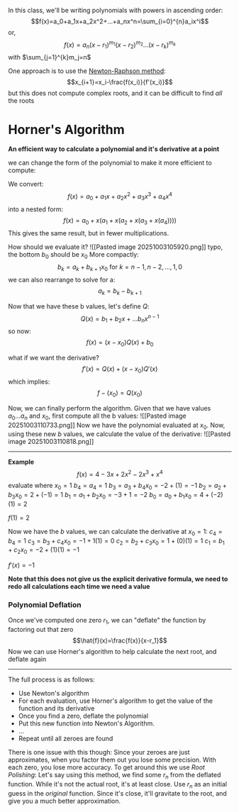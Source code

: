 In this class, we'll be writing polynomials with powers in ascending order:
$$f(x)=a_0+a_1x+a_2x^2+...+a_nx^n=\sum_{i=0}^{n}a_ix^i$$
or,
$$f(x)=a_n(x-r_1)^{m_1}(x-r_2)^{m_2}...(x-r_k)^{m_k}$$
with $\sum_{j=1}^{k}m_j=n$

One approach is to use the [Newton-Raphson method](09.24-Root_Finding):
$$x_{i+1}=x_i-\frac{f(x_i)}{f'(x_i)}$$
but this does not compute complex roots, and it can be difficult to find *all* the roots

# Horner's Algorithm
**An efficient way to calculate a polynomial and it's derivative at a point**

we can change the form of the polynomial to make it more efficient to compute:

We convert:
$$f(x)=a_0+a_1x+a_2x^2+a_3x^3+a_4x^4$$
into a nested form:
$$f(x)=a_0+x(a_1+x(a_2+x(a_3 + x(a_4))))$$
This gives the same result, but in fewer multiplications.

How should we evaluate it? 
![[Pasted image 20251003105920.png]]
typo, the bottom $b_0$ should be $x_0$
More compactly:
$$b_k=a_k+b_{k+1}x_0\text{ for }k=n-1,n-2,...,1,0$$
we can also rearrange to solve for a:
$$a_k=b_k-b_{k+1}$$

Now that we have these b values, let's define $Q$:
$$Q(x)=b_1+b_2x+...b_nx^{n-1}$$
so now:
$$f(x)=(x-x_0)Q(x)+b_0$$

what if we want the derivative?
$$f'(x)=Q(x)+(x-x_0)Q'(x)$$
which implies:
$$f-(x_0)=Q(x_0)$$

Now, we can finally perform the algorithm. Given that we have values $a_0...a_n$ and $x_0$, first compute all the b values:
![[Pasted image 20251003110733.png]]
Now we have the polynomial evaluated at $x_0$. Now, using these new $b$ values, we calculate the value of the derivative:
![[Pasted image 20251003110818.png]]

___
**Example**
$$f(x)=4-3x+2x^2-2x^3+x^4$$
evaluate where $x_0=1$
$b_4=a_4=1$
$b_3=a_3+b_4x_0=-2+(1)=-1$
$b_2=a_2+b_3x_0=2+(-1)=1$
$b_1=a_1+b_2x_0=-3+1=-2$
$b_0=a_0+b_1x_0=4+(-2)(1)=2$ 

$f(1)=2$

Now we have the $b$ values, we can calculate the derivative at $x_0=1$:
$c_4=b_4=1$
$c_3=b_3+c_4x_0=-1+1(1)=0$
$c_2=b_2+c_3x_0=1+(0)(1)=1$
$c_1=b_1+c_2x_0=-2+(1)(1)=-1$

$f'(x)=-1$

**Note that this does not give us the explicit derivative formula, we need to redo all calculations each time we need a value**

### Polynomial Deflation
Once we've computed one zero $r_1$, we can "deflate" the function by factoring out that zero
$$\hat{f}(x)=\frac{f(x)}{x-r_1}$$
Now we can use Horner's algorithm to help calculate the next root, and deflate again

___
The full process is as follows:
- Use Newton's algorithm
- For each evaluation, use Horner's algorithm to get the value of the function and its derivative
- Once you find a zero, deflate the polynomial
- Put this new function into Newton's Algorithm.
- ...
- Repeat until all zeroes are found

There is one issue with this though: Since your zeroes are just approximates, when you factor them out you lose some precision. With each zero, you lose more accuracy. To get around this we use *Root Polishing*:
Let's say using this method, we find some $r_n$ from the deflated function. While it's not the actual root, it's at least close.
Use $r_n$ as an initial guess in the *original* function. Since it's close, it'll gravitate to the root, and give you a much better approximation.